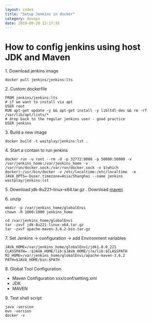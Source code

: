```yaml
---
layout: index
title: "Setup Jenkins in docker"
category: devops
date: 2019-09-20 12:17:55
---
```



# How to config jenkins using host JDK and Maven


1\. Download jenkins image  

```
docker pull jenkins/jenkins:lts
```
2\. Custom dockerfile

```
FROM jenkins/jenkins:lts
# if we want to install via apt
USER root
RUN apt-get update -y && apt-get install -y libltdl-dev && rm -rf /var/lib/apt/lists/*
# drop back to the regular jenkins user - good practice
USER jenkins
```
3\. Build a new image

```
docker build -t waitplay/jenkins:lst .
```
4\. Start a contain to run jenkins

```
docker run -u root --rm -d -p 32772:8080 -p 50000:50000 -v /var/jenkins_home:/var/jenkins_home -v /var/run/docker.sock:/var/run/docker.sock -v $(which docker):/usr/bin/docker -v /etc/localtime:/etc/localtime  -e JAVA_OPTS=-Duser.timezone=Asia/Shanghai --name jenkins waitplay/jenkins:lst
```
5\. Download jdk-8u221-linux-x64.tar.gz
. Download [maven](http://us.mirrors.quenda.co/apache/maven/maven-3/3.6.2/binaries/apache-maven-3.6.2-bin.tar.gz)

6\. unzip

```
mkdir -p /var/jenkins_home/globalEnvi
chown -R 1000:1000 jenkins_home

cd /var/jenkins_home/globalEnvi
tar -zxvf jdk-8u221-linux-x64.tar.gz
tar -zxvf apache-maven-3.6.2-bin.tar.gz
```
7\. Set Jenkins -> configuration -> add Environment variables

```
JAVA_HOME=/var/jenkins_home/globalEnvi/jdk1.8.0_221
CLASSPATH=.:$JAVA_HOME/lib:$JAVA_HOME/jre/lib:$CLASSPATH
M2_HOME=/var/jenkins_home/globalEnvi/apache-maven-3.6.2
PATH=$JAVA_HOME/bin:$PATH
```
8\. Global Tool Configuration

- Maven Configuration
  xxx/conf/setting.xml
- JDK
- MAVEN

9\. Test shell script

```
java -version
mvn -version
docker -v
```

